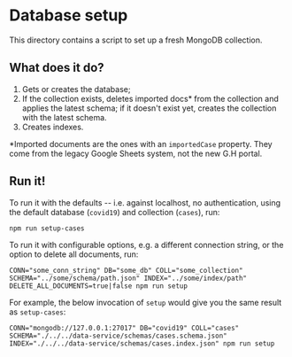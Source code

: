 # Database setup

This directory contains a script to set up a fresh MongoDB collection.

## What does it do?

1. Gets or creates the database;
2. If the collection exists, deletes imported docs* from the collection and
   applies the latest schema; if it doesn't exist yet, creates the collection
   with the latest schema.
3. Creates indexes.

*Imported documents are the ones with an `importedCase` property. They come from
the legacy Google Sheets system, not the new G.H portal.

## Run it!

To run it with the defaults -- i.e. against localhost, no authentication, using
the default database (`covid19`) and collection (`cases`), run:

`npm run setup-cases`

To run it with configurable options, e.g. a different connection string, or the
option to delete all documents, run:

`CONN="some_conn_string" DB="some_db" COLL="some_collection" SCHEMA="../some/schema/path.json" INDEX="../some/index/path" DELETE_ALL_DOCUMENTS=true|false npm run setup`

For example, the below invocation of `setup` would give you the same result as
`setup-cases`:

`CONN="mongodb://127.0.0.1:27017" DB="covid19" COLL="cases" SCHEMA="./../../data-service/schemas/cases.schema.json" INDEX="./../../data-service/schemas/cases.index.json" npm run setup`